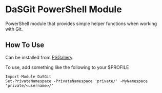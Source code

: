 # DaSGit PowerShell Module

PowerShell module that provides simple helper functions when working with Git.

## How To Use

Can be installed from [PSGallery](https://www.powershellgallery.com/packages/DaSGit/0.1.0).

To use, add something like the following to your $PROFILE

```[pwsh]
Import-Module DaSGit
Set-PrivateNamespace -PrivateNamespace 'private/' -MyNamespace 'private/<username>/'
```
